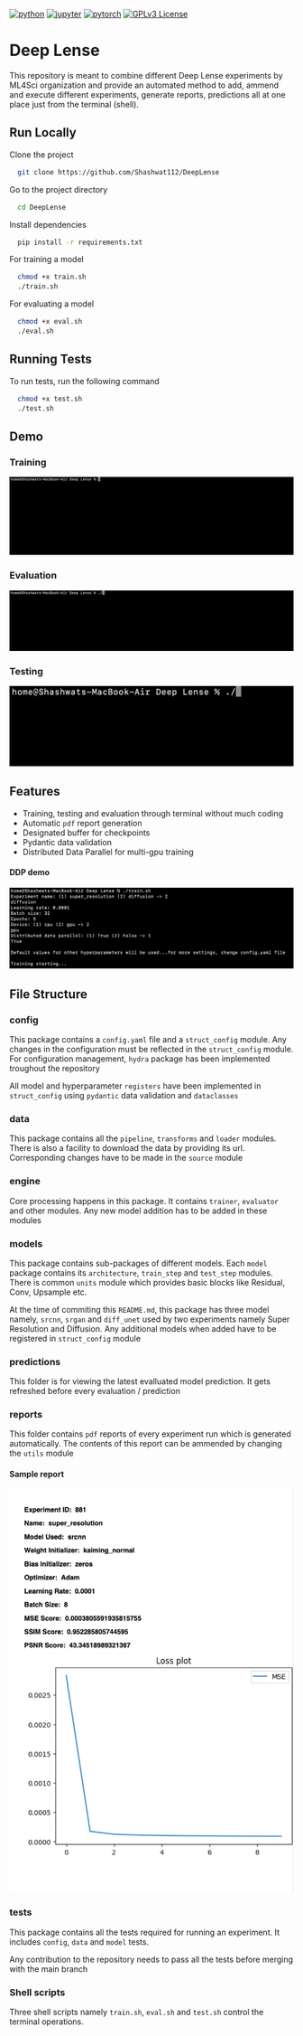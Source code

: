 
[![python](https://img.shields.io/badge/Python-3.10-3776AB.svg?style=flat&logo=python&logoColor=white)](https://www.python.org)
[![jupyter](https://img.shields.io/badge/Jupyter-Lab-F37626.svg?style=flat&logo=Jupyter)](https://jupyterlab.readthedocs.io/en/stable)
[![pytorch](https://img.shields.io/badge/PyTorch-2.0-EE4C2C.svg?style=flat&logo=pytorch)](https://pytorch.org)
[![GPLv3 License](https://img.shields.io/badge/License-GPL%20v3-yellow.svg)](https://opensource.org/licenses/)





# Deep Lense

This repository is meant to combine different Deep Lense experiments by ML4Sci organization and provide an automated method to add, ammend and execute different experiments, generate reports, predictions all at one place just from the terminal (shell).
## Run Locally

Clone the project

```bash
  git clone https://github.com/Shashwat112/DeepLense
```

Go to the project directory

```bash
  cd DeepLense
```

Install dependencies

```bash
  pip install -r requirements.txt
```

For training a model

```bash
  chmod +x train.sh
  ./train.sh
```

For evaluating a model

```bash
  chmod +x eval.sh
  ./eval.sh
```


## Running Tests

To run tests, run the following command

```bash
  chmod +x test.sh
  ./test.sh
```


## Demo

### Training

![gif](miscellaneous/train_demo.gif)

### Evaluation

![gif](miscellaneous/eval_demo.gif)

### Testing

![gif](miscellaneous/test_demo.gif)


## Features

- Training, testing and evaluation through terminal without much coding
- Automatic ```pdf``` report generation
- Designated buffer for checkpoints
- Pydantic data validation
- Distributed Data Parallel for multi-gpu training

#### DDP demo

![screenshot](miscellaneous/ddp_demo.png)


## File Structure

### config

This package contains a ```config.yaml``` file and a ```struct_config``` module. Any changes in the configuration must be reflected in the ```struct_config``` module. For configuration management, ```hydra``` package has been implemented troughout the repository

All model and hyperparameter ```registers``` have been implemented in ```struct_config``` using ```pydantic``` data validation and ```dataclasses```

###  data

This package contains all the ```pipeline```, ```transforms``` and ```loader``` modules. There is also a facility to download the data by providing its url. Corresponding changes have to be made in the ```source``` module

### engine

Core processing happens in this package. It contains ```trainer```, ```evaluator``` and other modules. Any new model addition has to be added in these modules

### models 

This package contains sub-packages of different models. Each ```model``` package contains its ```architecture```, ```train_step``` and ```test_step``` modules. There is common ```units``` module which provides basic blocks like Residual, Conv, Upsample etc.

At the time of commiting this ```README.md```, this package has three model namely, ```srcnn```, ```srgan``` and ```diff_unet``` used by two experiments namely Super Resolution and Diffusion. Any additional models when added have to be registered in ```struct_config``` module

### predictions

This folder is for viewing the latest evalluated model prediction. It gets refreshed before every evaluation / prediction

### reports

This folder contains ```pdf``` reports of every experiment run which is generated automatically. The contents of this report can be ammended by changing the ```utils``` module

#### Sample report

![pdf](miscellaneous/report_demo.png)

### tests 

This package contains all the tests required for running an experiment. It includes ```config```, ```data``` and ```model``` tests. 

Any contribution to the repository needs to pass all the tests before merging with the main branch

### Shell scripts

Three shell scripts namely ```train.sh```, ```eval.sh``` and ```test.sh``` control the terminal operations.